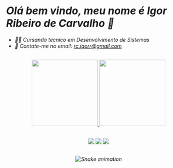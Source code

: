 ### <h1><i>Olá bem vindo, meu nome é Igor Ribeiro de Carvalho<i> 👋</h1>



- 🧑‍💻 Cursando técnico em Desenvolvimento de Sistemas
- 📧 Contate-me no email: rc.igorr@gmail.com



##



<div align="center">
<a href="https://github.com/IgorRibe">
<img height="180em" src="https://github-readme-stats.vercel.app/api?username=IgorRibe&show_icons=true&theme=midnight-purple&include_all_commits=true&count_private=true"/>
<img height="180em" src="https://github-readme-stats.vercel.app/api/top-langs/?username=IgorRibe&layout=compact&langs_count=7&theme=midnight-purple"/>
</div>

##

<div align="center">
<a href="https://www.instagram.com/igor.rib/" target="_blank"><img src="https://img.shields.io/badge/-Instagram-%23E4405F?style=for-the-badge&logo=instagram&logoColor=white" target="_blank"></a>
<a href = "mailto:rc.igorr@gmail.com"><img src="https://img.shields.io/badge/-Gmail-%23333?style=for-the-badge&logo=gmail&logoColor=white" target="_blank"></a>
<a href="https://www.linkedin.com/in/igorribeiro-ti/" target="_blank"><img src="https://img.shields.io/badge/-LinkedIn-%230077B5?style=for-the-badge&logo=linkedin&logoColor=white" target="_blank"></a>



##

![Snake animation](https://github.com/IgorRibe/IgorRibe/blob/output/github-contribution-grid-snake.svg)
</div>
